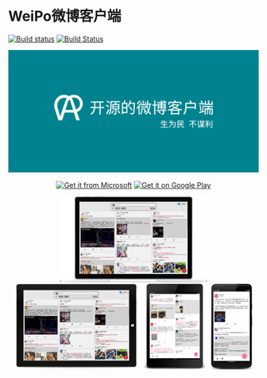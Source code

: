 # WeiPo微博客户端
[![Build status](https://github.com/Tlaster/WeiPo/workflows/UWP%20CI/badge.svg)](https://github.com/Tlaster/WeiPo/actions?workflow=UWP+CI)
[![Build Status](https://github.com/Tlaster/WeiPo/workflows/Android%20CI/badge.svg)](https://github.com/Tlaster/WeiPo/actions?workflow=Android+CI)

<div style="text-align: center">

![Banner](Logo/banner.png)

<a href='https://www.microsoft.com/store/apps/9MXZPMTJBL6P'><img src='https://assets.windowsphone.com/85864462-9c82-451e-9355-a3d5f874397a/English_get-it-from-MS_InvariantCulture_Default.png' alt='Get it from Microsoft' style='width: 20vmin;'/></a>
<a href='https://play.google.com/store/apps/details?id=moe.tlaster.weipo'><img alt='Get it on Google Play' src='https://play.google.com/intl/en_us/badges/static/images/badges/en_badge_web_generic.png'  style='width: 20vmin;'/></a>

  <img alt="Surface Book" src="screenshot/screenshot_11092019_222205_microsoft-surfacebook-front.png" style="height: 18vmin" />
  <img alt="Surface Pro" src="screenshot/screenshot_11092019_222205_microsoft-surfacepro3-front.png" style="height: 18vmin"/>
  <img alt="Nexus 9" src="screenshot/Screenshot_1573310007_framed.png" style="height: 18vmin" />
  <img alt="Pixel 2 XL" src="screenshot/Screenshot_1573305978_framed.png" style="height: 18vmin" />
</div>

